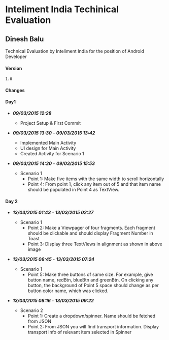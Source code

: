 # Inteliment India Techinical Evaluation
## Dinesh Balu
Technical Evaluation by Inteliment India for the position of Android Developer

#### Version 
    1.0
  

#### Changes

#### Day1
  - ***09/03/2015 12:28***
    - Project Setup & First Commit
  - ***09/03/2015 13:30*** - ***09/03/2015 13:42***
    - Implemented Main Activity
    - UI design for Main Activity
    - Created Activity for Scenario 1
    

  - ***09/03/2015 14:20*** - ***09/03/2015 15:53*** 
    - Scenario 1
        - Point 1: Make five items with the same width to scroll horizontally
        - Point 4: From point 1, click any item out of 5 and that item name should be populated in Point 4 as TextView.

#### Day 2
  - ***13/03/2015 01:43*** - ***13/03/2015 02:27***
    - Scenario 1
        - Point 2: Make a Viewpager of four fragments. Each fragment should be clickable and should display Fragment Number in Toast
        - Point 3: Display three TextViews in alignment as shown in above image

  - ***13/03/2015 06:45*** - ***13/03/2015 07:24***
    - Scenario 1
        - Point 5: Make three buttons of same size. For example, give button name, redBtn, blueBtn and greenBtn. On clicking any button, the background of Point 5 space should change as per button color name, which was clicked.

  - ***13/03/2015 08:16*** - ***13/03/2015 09:22***
    - Scenario 2
        - Point 1: Create a dropdown/spinner. Name should be fetched from JSON
        - Point 2: From JSON you will find transport information. Display transport info of relevant item selected in Spinner
